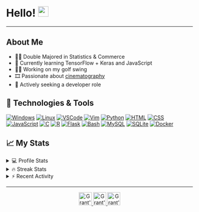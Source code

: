 <h1 align="left">
  Hello!
  <img src="https://media.giphy.com/media/hvRJCLFzcasrR4ia7z/giphy.gif" width="28">
</h1>

---

## About Me
- 👨‍🎓 Double Majored in Statistics & Commerce
- 🌱 Currently learning TensorFlow + Keras and JavaScript  
- 🏌️‍♂️ Working on my golf swing
- 🎞️ Passionate about [cinematography](https://www.imdb.com/user/ur61970219/?ref_=nv_usr_prof_2)
- 💼 Actively seeking a developer role 

## 🧰 Technologies & Tools
<p>
    <a href="#"><img alt="Windows" src="https://img.shields.io/badge/OS-Windows-informational?style=flat&logo=Windows&logoColor=white&color=2bbc8ae"></a>
    <a href="#"><img alt="Linux" src="https://img.shields.io/badge/OS-Linux-informational?style=flat&logo=Linux&logoColor=white&color=2bbc8ae"></a>
    <a href="#"><img alt="VSCode" src="https://img.shields.io/badge/Editors-VSCode-informational?style=flat&logo=visual-studio-code&logoColor=white&color=2bbc8ae"></a>
    <a href="https://github.com/grantwforsythe/dotfiles/blob/main/.vimrc"><img alt="Vim" src="https://img.shields.io/badge/Editors-Vim-informational?style=flat&logo=vim&logoColor=white&color=2bbc8ae"></a>
    <a href="https://github.com/search?q=user%3Agrantwforsythe+is%3Arepo+language%3Apython"><img alt="Python" src="https://img.shields.io/badge/Code-Python-informational?style=flat&logo=Python&logoColor=white&color=2bbc8ae"></a>
    <a href="https://github.com/search?q=user%3Agrantwforsythe+is%3Arepo+language%3Ahtml"><img alt="HTML" src="https://img.shields.io/badge/Code-HTML-informational?style=flat&logo=HTML5&logoColor=white&color=2bbc8ae"></a>
    <a href="https://github.com/search?q=user%3Agrantwforsythe+is%3Arepo+language%3Acss"><img alt="CSS" src="https://img.shields.io/badge/Code-CSS-informational?style=flat&logo=CSS3&logoColor=white&color=2bbc8ae"></a>
    <a href="https://github.com/search?q=user%3Agrantwforsythe+is%3Arepo+language%3Ajavascript"><img alt="JavaScript" src="https://img.shields.io/badge/Code-JavaScript-informational?style=flat&logo=javascript&logoColor=white&color=2bbc8ae"></a>
    <a href="https://github.com/search?q=user%3Agrantwforsythe+is%3Arepo+language%3Ac"><img alt="C" src="https://img.shields.io/badge/Code-C-informational?style=flat&logo=C&logoColor=white&color=2bbc8ae"></a>
    <a href="https://github.com/search?q=user%3Agrantwforsythe+is%3Arepo+language%3Ar"><img alt="R" src="https://img.shields.io/badge/Code-R-informational?style=flat&logo=R&logoColor=white&color=2bbc8ae"></a>
    <!-- TODO: Replace "#" with a link to CS50x final project when finish -->
    <a href="#"><img alt="Flask" src="https://img.shields.io/badge/Frameworks-Flask-informational?style=flat&logo=Flask&logoColor=white&color=2bbc8ae"></a>
    <a href="https://github.com/search?q=user%3Agrantwforsythe+is%3Arepo+language%3Abash"><img alt="Bash" src="https://img.shields.io/badge/Shell-Bash-informational?style=flat&logo=gnu-bash&logoColor=white&color=2bbc8ae"></a>
    <a href="#"><img alt="MySQL" src="https://img.shields.io/badge/Tools-MySQL-informational?style=flat&logo=MySQL&logoColor=white&color=2bbc8ae"></a>
    <a href="#"><img alt="SQLite" src="https://img.shields.io/badge/Tools-SQLite-informational?style=flat&logo=SQLite&logoColor=white&color=2bbc8ae"></a>
    <a href="#"><img alt="Docker" src="https://img.shields.io/badge/Tools-Docker-informational?style=flat&logo=Docker&logoColor=white&color=2bbc8ae"></a>
</p>

## 📈 My Stats 

<details>
    <summary>💻 Profile Stats</summary>
    <div align="center">
        <img alt="GitHub stats" src="https://github-readme-stats.vercel.app/api?username=grantwforsythe&count_private=true&show_icons=true&hide=stars&border_radius=7&include_all_commits=true&hide_rank=true&custom_title=Grant%27s%20GitHub%20Stats">
        <img alt="Top languages" src="https://github-readme-stats.vercel.app/api/top-langs/?username=grantwforsythe&hide=jupyter+notebook,vim+script&layout=compact&langs_count=6">
    </div>
    <p style="font-size: 11px;" align="center">
        <strong>Note:</strong> Top languages is only a metric of the languages my public code consists of and doesn't reflect experience or skill level.
    </p>
</details>
<details>
    <summary>🔥 Streak Stats</summary>
        <div align="center">
            <img alt="Streak stats" src="https://github-readme-streak-stats.herokuapp.com/?user=grantwforsythe">
        </div>
</details>
  
 <details>
    <summary>⚡ Recent Activity</summary>
    
  <!--START_SECTION:activity-->
1. 🗣 Commented on [#3](https://github.com/JordanLeich/Blackjack-21/issues/3) in [JordanLeich/Blackjack-21](https://github.com/JordanLeich/Blackjack-21)
2. ❗️ Opened issue [#199](https://github.com/cindyq/linuxjourney/issues/199) in [cindyq/linuxjourney](https://github.com/cindyq/linuxjourney)
3. ❗️ Closed issue [#952](https://github.com/VundleVim/Vundle.vim/issues/952) in [VundleVim/Vundle.vim](https://github.com/VundleVim/Vundle.vim)
4. 🎉 Merged PR [#5](https://github.com/grantwforsythe/CS50x/pull/5) in [grantwforsythe/CS50x](https://github.com/grantwforsythe/CS50x)
5. 💪 Opened PR [#5](https://github.com/grantwforsythe/CS50x/pull/5) in [grantwforsythe/CS50x](https://github.com/grantwforsythe/CS50x)
  <!--END_SECTION:activity-->
    
 </details>
  
---

<p align="center">
    <a href="https://github.com/grantwforsythe">
        <img style=""alt="Grant's GitHub" width="35px" src="https://cdn.jsdelivr.net/npm/simple-icons@v3/icons/github.svg" />
    </a>
    <a href="https://twitter.com/grantwforsythe">
        <img alt="Grant's Twitter" width="35px" src="https://cdn.jsdelivr.net/npm/simple-icons@v3/icons/twitter.svg" />
    </a> 
    <a href="https://linkedin.com/in/grantwforsythe/">
        <img alt="Grant's LinkedIn" width="35px" src="https://cdn.jsdelivr.net/npm/simple-icons@v3/icons/linkedin.svg" />
    </a>
</p >